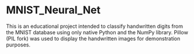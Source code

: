 # MNIST_Neural_Net
This is an educational project intended to classify handwritten digits from the MNIST database using only native Python and the NumPy library. Pillow (PIL fork) was used to display the handwritten images for demonstration purposes.
